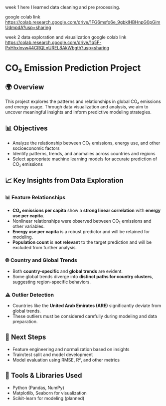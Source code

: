 week 1 here I learned data cleaning and pre processing.

google colab link  https://colab.research.google.com/drive/1FG6msfo6e_9gbklHBHnpG0pGimUdmpdA?usp=sharing

week 2 data exploration and visualization
google colab link https://colab.research.google.com/drive/1q5F-PxHhxInvw44CRQLnUREL8AkWbgth?usp=sharing
# CO₂ Emission Prediction Project

## 🌍 Overview

This project explores the patterns and relationships in global CO₂ emissions and energy usage. Through data visualization and analysis, we aim to uncover meaningful insights and inform predictive modeling strategies.

## 📊 Objectives

* Analyze the relationship between CO₂ emissions, energy use, and other socioeconomic factors
* Identify patterns, trends, and anomalies across countries and regions
* Select appropriate machine learning models for accurate prediction of CO₂ emissions

## 📈 Key Insights from Data Exploration

### 📊 Feature Relationships

* **CO₂ emissions per capita** show a **strong linear correlation** with **energy use per capita**.
* Nonlinear relationships were observed between CO₂ emissions and other variables.
* **Energy use per capita** is a robust predictor and will be retained for modeling.
* **Population count** is **not relevant** to the target prediction and will be excluded from further analysis.

### 🌐 Country and Global Trends

* Both **country-specific** and **global trends** are evident.
* Some global trends diverge into **distinct paths for country clusters**, suggesting region-specific behaviors.

### ⚠️ Outlier Detection

* Countries like the **United Arab Emirates (ARE)** significantly deviate from global trends.
* These outliers must be considered carefully during modeling and data preparation.



## 📅 Next Steps

* Feature engineering and normalization based on insights
* Train/test split and model development
* Model evaluation using RMSE, R², and other metrics

## 🚀 Tools & Libraries Used

* Python (Pandas, NumPy)
* Matplotlib, Seaborn for visualization
* Scikit-learn for modeling (planned)


